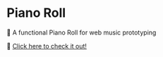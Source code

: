 # Piano Roll

🎹 A functional Piano Roll for web music prototyping

🎯 [Click here to check it out!](https://saacostam.github.io/piano-roll/)
